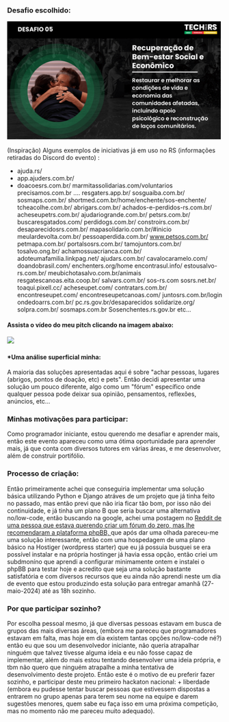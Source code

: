 <h3>Desafio escolhido:</h3>
<p><img src="desafio5.png" width="500px"></p>
<p>(Inspiração) Alguns exemplos de iniciativas já em uso no RS (informações retiradas do Discord do evento) :</p>

- ajuda.rs/
- app.ajuders.com.br/
- doacoesrs.com.br/ marmitassolidarias.com/voluntarios precisamos.com.br ....
resgaters.app.br/
sosguaiba.com.br/
sosmaps.com.br/
shortmed.com.br/home/enchente/sos-enchente/
tcheacolhe.com.br/
abrigars.com.br/
achados-e-perdidos-rs.com.br/
acheseupetrs.com.br/
ajudariogrande.com.br/
petsrs.com.br/
buscaresgatados.com/
perdidogs.com.br/
constroirs.com.br/
desaparecidosrs.com.br/
mapasolidario.com.br/#inicio
meulardevolta.com.br/
pessoaperdida.com.br/
www.petsos.com.br/
petmapa.com.br/
portalsosrs.com.br/
tamojuntors.com.br/
tosalvo.ong.br/
achamossuacrianca.com.br/
adoteumafamilia.linkpag.net/
ajudars.com.br/
cavalocaramelo.com/
doandobrasil.com/
enchenters.org/home
encontrasul.info/
estousalvo-rs.com.br/
meubichotasalvo.com.br/animais
resgatescanoas.eita.coop.br/
salvars.com.br/
sos-rs.com
sosrs.net.br/
toaqui.pixell.cc/
acheseupet.com/
contratars.com.br/
encontreseupet.com/
encontreseupetcanoas.com/
juntosrs.com.br/login
ondedoarrs.com.br/
pc.rs.gov.br/desaparecidos
solidarize.org/
solpra.com.br/
sosmaps.com.br
Sosenchentes.rs.gov.br etc...

<h4>Assista o vídeo do meu pitch clicando na imagem abaixo:</h4>
<a href="https://www.youtube.com/watch?v=lAEfqAfsvOA">
<img src="https://i.sstatic.net/Vp2cE.png" width="300px"></a>


<h4>*Uma análise superficial minha:</h4>
<p>A maioria das soluções apresentadas aqui é sobre "achar pessoas, lugares (abrigos, pontos de doação, etc) e pets". Então decidi apresentar uma solução um pouco diferente, algo como um "fórum" específico onde qualquer pessoa pode deixar sua opinião, pensamentos, reflexões, anúncios, etc... </p>

<h3>Minhas motivações para participar:</h3>
<p>Como programador iniciante, estou querendo me desafiar e aprender mais, então este evento apareceu como uma ótima oportunidade para aprender mais, já que conta com diversos tutores em várias áreas, e me desenvolver, além de construir portifólio.</p>

<h3>Processo de criação:</h3>
<p>Então primeiramente achei que conseguiria implementar uma solução básica utilizando Python e Django atráves de um projeto que já tinha feito no passado, mas então previ que não iria ficar tão bom, por isso não dei continuidade, e já tinha um plano B que seria buscar uma alternativa no/low-code, então buscando na google, achei uma postagem no <a href="https://www.reddit.com/r/webdev/comments/wl7o0s/how_do_i_create_a_forum_website/">Reddit de uma pessoa que estava querendo criar um fórum do zero, mas lhe recomendaram a plataforma phpBB, </a>que após dar uma olhada pareceu-me uma solução interessante, então com uma hospedagem de uma plano básico na Hostiger (wordpress starter) que eu já possuia busquei se era possível instalar e na própria hostinger já havia essa opção, então criei um subdmoníno que aprendi a configurar minimamente ontem e instalei o phpBB para testar hoje e acredito que seja uma solução bastante satisfatória e com diversos recursos que eu ainda não aprendi neste um dia de evento que estou produzindo esta solução para entregar amanhã (27-maio-2024) até as 18h sozinho. </p>

<h3>Por que participar sozinho?</h3>
<p>Por escolha pessoal mesmo, já que diversas pessoas estavam em busca de grupos das mais diversas áreas, (embora me pareceu que programadores estavam em falta, mas hoje em dia existem tantas opções no/low-code né?) então eu que sou um desenvolvedor iniciante, não queria atrapalhar ninguém que talvez tivesse alguma ideia e eu não fosse capaz de implementar, além do mais estou tentando desenvolver uma ideia própria, e tbm não quero que ninguém atrapalhe a minha tentativa de desenvolvimento deste projeto. Então este é o motivo de eu preferir fazer sozinho, e participar deste meu primeiro hackaton nacional: + liberdade (embora eu pudesse tentar buscar pessoas que estivessem dispostas a entrarem no grupo apenas para terem seu nome na equipe e darem sugestões menores, quem sabe eu faça isso em uma próxima competição, mas no momento não me pareceu muito adequado).</p>
